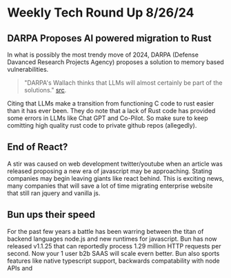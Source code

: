 # Weekly Tech Round Up 8/26/24
## DARPA Proposes AI powered migration to Rust
In what is possibly the most trendy move of 2024, DARPA (Defense Davanced Research Projects Agency)
proposes a solution to memory based vulnerabilities.
> "DARPA's Wallach thinks that LLMs will almost certainly be part of the solutions." [src](https://www.darkreading.com/application-security/darpa-aims-to-ditch-c-code-move-to-rust).


Citing that LLMs make a transition from functioning C code to rust easier than it has ever been.
They do note that a lack of Rust code has provided some errors in LLMs like Chat GPT and Co-Pilot.
So make sure to keep comitting high quality rust code to private github repos (allegedly).

## End of React?
A stir was caused on web development twitter/youtube when an article was released proposing a new era of
javascript may be approaching. Stating companies may begin leaving giants like react behind.
This is exciting news, many companies that will save a lot of time migrating enterprise website that still ran
jquery and vanilla js.


## Bun ups their speed
For the past few years a battle has been warring between the titan of backend languages node.js
and new runtimes for javascript. Bun has now released v1.1.25 that can reportedly process 1.29 million HTTP requests per second.
Now your 1 user b2b SAAS will scale evern better. Bun also sports features like native typescript support,
backwards compatability with node APIs and
